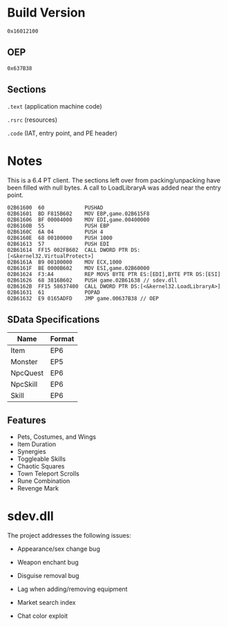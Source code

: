 # Build Version

`0x16012100`

## OEP

`0x637B38`

## Sections

`.text` (application machine code)

`.rsrc` (resources)

`.code` (IAT, entry point, and PE header)

# Notes

This is a 6.4 PT client. The sections left over from packing/unpacking have been filled with null bytes. A call to LoadLibraryA was added near the entry point.

```
02B61600  60             PUSHAD
02B61601  BD F815B602    MOV EBP,game.02B615F8
02B61606  BF 00004000    MOV EDI,game.00400000
02B6160B  55             PUSH EBP
02B6160C  6A 04          PUSH 4
02B6160E  68 00100000    PUSH 1000
02B61613  57             PUSH EDI
02B61614  FF15 002FB602  CALL DWORD PTR DS:[<&kernel32.VirtualProtect>]
02B6161A  B9 00100000    MOV ECX,1000
02B6161F  BE 0000B602    MOV ESI,game.02B60000
02B61624  F3:A4          REP MOVS BYTE PTR ES:[EDI],BYTE PTR DS:[ESI]
02B61626  68 3816B602    PUSH game.02B61638 // sdev.dll
02B6162B  FF15 58637400  CALL DWORD PTR DS:[<&kernel32.LoadLibraryA>]
02B61631  61             POPAD
02B61632  E9 0165ADFD    JMP game.00637B38 // OEP
```

## SData Specifications

| Name          | Format   |
|---------------|----------|
| Item          | EP6      |
| Monster       | EP5      |
| NpcQuest      | EP6      |
| NpcSkill      | EP6      |
| Skill         | EP6      |

## Features

* Pets, Costumes, and Wings
* Item Duration
* Synergies
* Toggleable Skills
* Chaotic Squares
* Town Teleport Scrolls
* Rune Combination
* Revenge Mark

# sdev.dll

The project addresses the following issues:

* Appearance/sex change bug

* Weapon enchant bug

* Disguise removal bug

* Lag when adding/removing equipment

* Market search index

* Chat color exploit
